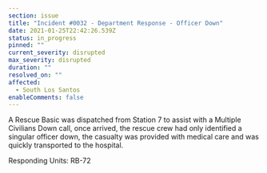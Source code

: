 ```yaml
---
section: issue
title: "Incident #0032 - Department Response - Officer Down"
date: 2021-01-25T22:42:26.539Z
status: in_progress
pinned: ""
current_severity: disrupted
max_severity: disrupted
duration: ""
resolved_on: ""
affected:
  - South Los Santos
enableComments: false
---
```

A Rescue Basic was dispatched from Station 7 to assist with a Multiple Civilians Down call, once arrived, the rescue crew had only identified a singular officer down, the casualty was provided with medical care and was quickly transported to the hospital.

Responding Units: RB-72
